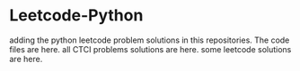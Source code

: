 # Leetcode-Python
adding the python leetcode problem solutions in this repositories. 
The code files are here.
all CTCI problems solutions are here.
some leetcode solutions are here.



























































































































































































































































































































































































































































































































































































































































































































































































































































































































































































































































































































